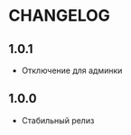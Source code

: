 CHANGELOG
==============

1.0.1
-----------------
  * Отключение для админки

1.0.0
-----------------
  * Стабильный релиз
